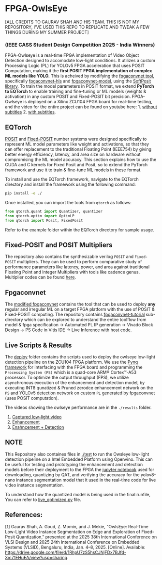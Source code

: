 # FPGA-OwlsEye
[ALL CREDITS TO GAURAV SHAH AND HIS TEAM. THIS IS NOT MY REPOSITORY, I'VE USED THIS REPO TO REPLICATE AND TWEAK A FEW THINGS DURING MY SUMMER PROJECT]
### (IEEE CASS Student Design Competition 2025 - India Winners)

FPGA-Owlseye is a real-time FPGA implementation of Video Object Detection designed to accomodate low-light conditions. It utilizes a custom Processing Logic (PL) for YOLOv5 FPGA acceleration that uses POSIT Computation, making it the **first POSIT FPGA implementation of complex ML models like YOLO.** This is acheived by modifying the [fpgaconvnet tool](https://fpgaconvnet.com/), specifically [fpgaconvnet-hls](https://github.com/AlexMontgomerie/fpgaconvnet-hls) and [fpgaconvnet-model](https://github.com/AlexMontgomerie/fpgaconvnet-model), using the [SoftPosit library](https://gitlab.com/cerlane/SoftPosit). To train the model parameters in POSIT format, we extend __PyTorch to EQTorch__ to enable training and fine-tuning or ML models (weights & activation) in any custom POSIT and Fixed-POSIT bit precision. FPGA-Owlseye is deployed on a Xilinx ZCU104 FPGA board for real-time testing, and the video for the entire project can be found on youtube here: 1. [without subtitles](https://youtu.be/jv4Sdfd4BVQ) 2. [with subtitles](https://youtu.be/f3KPzVUEX_4).

## EQTorch

[POSIT]("https://www.sigarch.org/posit-a-potential-replacement-for-ieee-754/") and [Fixed-POSIT]("https://ieeexplore.ieee.org/document/9399648") number systems were designed specifically to represent ML model parameters like weight and activations, so that they can offer replacement to the traditional Floating Point (IEEE754) by giving better energy efficiency, latency, and area size on hardware without compromising the ML model accuracy. This section explains how to use the CUDA and C kernels for Fixed Posit and Posit, so to extend the PyTorch framework and use it to train & fine-tune ML models in these format.

To install and use the EQTorch framework, navigate to the EQTorch directory and install the framework using the following command:

```bash
pip install -e ./
```
Once installed, you can import the tools from `qtorch` as follows:

```python
from qtorch.quant import Quantizer, quantizer
from qtorch.optim import OptimLP
from qtorch import Posit, FixedPosit
```
Refer to the example folder within the EQTorch directory for sample usage.

## Fixed-POSIT and POSIT Multipliers 

The repository also contains the synthesizable verilog `POSIT` and `Fixed-POSIT` multipliers. They can be used to perform comparative study of performance parameters like latency, power, and area against traditional Floating Point and Integer Multipliers with tools like cadence genus. Multiplier codes can be found [here](./mulitpliers/).

## Fpgaconvnet

The [modified fpgaconvnet](./fpgaconvnet/) contains the tool that can be used to deploy **any** regular and irregular ML on a target FPGA platform with the use of POSIT & Fixed-POSIT computing. The repository contains [fpgaconvnet-tutorial](./fpgaconvnet/tutorial/) sub-directory which can be explored to understand the entire toolflow from model & fpga specification -> Automated PL IP generation -> Vivado Block Design -> PS Code in Vitis IDE -> Live Inference with host code. 

## Live Scripts & Results

The [deploy](./deploy/) folder contains the scripts used to deploy the owlseye low-light detection pipeline on the ZCU104 FPGA platform. We use the [Pynq framework](https://www.pynq.io/) for interfacing with the FPGA board and programming the `Processing System (PS)` which is a quad-core ARM® Cortex™-A53 processor. To optimize the output throughput (FPS), we utilize asynchronous execution of the enhancement and detection model, by executing INT8 qunatized & Pruned zerodce enhancement network on the `PS` and YOLOv5 detection network on custom `PL` generated by fpgaconvnet (uses POSIT computation).  

The videos showing the owlseye performance are in the `./results` folder.
1. [Captured low-light video](./results/captured.avi)
2. [Enhancement](./results/enhanced.avi)
3. [Enahncement + Detection](./results/enhanced_detected.avi)

## NOTE
This Repository also containes files in [./test](./test) to run the Owsleye low-light detection pipeline on a Intel Embedded Platform using Openvino. This can be useful for testing and prototyping the enhancement and detection models before their deployment to the FPGA the [jupyter notebook](./test/yolov8-instance-segmentation.ipynb) used for downloading, quantizing by QAT, and verifying the accuracy for the yolov8-nano instance segmentation model that it used in the real-time code for live video instance segmentation.

To understand how the quantized model is being used in the final runfile, You can refer to [live_optimized.py](./test/live_optimized.py) file.

## References:

[1] Gaurav Shah, A. Goud, Z. Momin, and J. Mekie, "OwlsEye: Real-Time Low-Light Video Instance Segmentation on Edge and Exploration of Fixed-Posit Quantization," presented at the 2025 38th International Conference on VLSI Design and 2025 24th International Conference on Embedded Systems (VLSID), Bengaluru, India, Jan. 4–8, 2025. [Online]. Available: https://drive.google.com/file/d/1RhpU7zS5hsCJNjFDx7BJfd-3m71EHuEA/view?usp=sharing.


